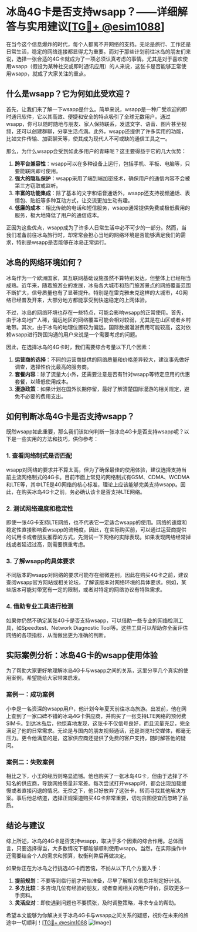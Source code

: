 # 冰岛4G卡是否支持wsapp？——详细解答与实用建议[[TG💪+ @esim1088](https://t.me/s/esim1088)]

在当今这个信息爆炸的时代，每个人都离不开网络的支持。无论是旅行、工作还是日常生活，稳定的网络连接都显得尤为重要。而对于那些计划前往冰岛的朋友们来说，选择一张合适的4G卡就成为了一项必须认真考虑的事情。尤其是对于喜欢使用wsapp（假设为某种社交或即时通讯应用）的人来说，这张卡是否能够正常使用wsapp，就成了大家关注的重点。

## 什么是wsapp？它为何如此受欢迎？

首先，让我们来了解一下wsapp是什么。简单来说，wsapp是一种广受欢迎的即时通讯软件，它以其高效、便捷和安全的特点吸引了全球无数用户。通过wsapp，你可以随时随地与朋友、家人保持联系，发送文字、语音、图片甚至视频，还可以创建群聊，分享生活点滴。此外，wsapp还提供了许多实用的功能，比如文件传输、加密聊天等，使其成为现代人不可或缺的通信工具之一。

那么，为什么wsapp会受到如此多用户的青睐呢？这主要得益于它的几大优势：

1. **跨平台兼容性**：wsapp可以在多种设备上运行，包括手机、平板、电脑等，只要能联网即可使用。
2. **强大的隐私保护**：wsapp采用了端到端加密技术，确保用户的通信内容不会被第三方窃取或监听。
3. **丰富的功能集成**：除了基本的文字和语音通话外，wsapp还支持视频通话、表情包、贴纸等多种互动方式，让交流更加生动有趣。
4. **低廉的成本**：相比传统的电话和短信服务，wsapp通常提供免费或极低费用的服务，极大地降低了用户的通信成本。

正因为这些优点，wsapp成为了许多人日常生活中必不可少的一部分。然而，当我们准备前往冰岛旅行时，却常常会担心当地的网络环境是否能够满足我们的需求，特别是wsapp是否能够在冰岛正常运行。

## 冰岛的网络环境如何？

冰岛作为一个欧洲国家，其互联网基础设施虽然不算特别发达，但整体上已经相当成熟。近年来，随着旅游业的发展，冰岛各大城市和热门旅游景点的网络覆盖范围不断扩大，信号质量也有了显著提升。特别是在雷克雅未克这样的大城市，4G网络已经普及开来，大部分地方都能享受到快速稳定的上网体验。

不过，冰岛的网络环境也存在一些特点，可能会影响wsapp的正常使用。首先，由于冰岛地广人稀，偏远地区的网络覆盖可能会相对较弱，尤其是在山区或者乡村地带。其次，由于冰岛的地理位置较为偏远，国际数据漫游费用可能较高，这对依赖wsapp进行跨国沟通的用户来说是一个需要考虑的问题。

因此，在选择冰岛的4G卡时，我们需要综合考量以下几个因素：

1. **运营商的选择**：不同的运营商提供的网络质量和价格差异较大，建议事先做好调查，选择性价比最高的服务商。
2. **套餐内容**：除了流量大小外，还需要注意是否有针对wsapp等特定应用的优惠套餐，以降低使用成本。
3. **漫游政策**：如果计划在国外长期停留，最好了解清楚国际漫游的相关规定，避免不必要的费用支出。

## 如何判断冰岛4G卡是否支持wsapp？

既然wsapp如此重要，那么我们该如何判断一张冰岛4G卡是否支持wsapp呢？以下是一些实用的方法和技巧，供你参考：

### 1. 查看网络制式是否匹配

wsapp对网络的要求并不算太高，但为了确保最佳的使用体验，建议选择支持当前主流网络制式的4G卡。目前市面上常见的网络制式有GSM、CDMA、WCDMA和LTE等，其中LTE是4G网络的核心标准，理论上应该能够完美支持wsapp。因此，在购买冰岛4G卡之前，务必确认该卡是否支持LTE网络。

### 2. 测试网络速度和稳定性

即使一张4G卡支持LTE网络，也不代表它一定适合wsapp的使用。网络的速度和稳定性直接影响着wsapp的流畅度。因此，在实际购买前，可以通过运营商提供的试用卡或者朋友推荐的方式，先测试一下网络的实际表现。如果发现网络经常掉线或者延迟过高，则需要慎重考虑。

### 3. 了解wsapp的具体要求

不同版本的wsapp对网络的要求可能存在细微差别，因此在购买4G卡之前，建议查阅wsapp官方网站或相关论坛，了解该版本对网络环境的具体要求。例如，某些版本可能对带宽有一定的限制，或者对特定的网络协议有特殊需求。

### 4. 借助专业工具进行检测

如果你仍然不确定某张4G卡是否支持wsapp，可以借助一些专业的网络检测工具，如Speedtest、Network Diagnostic Tool等。这些工具可以帮助你全面评估网络的各项指标，从而做出更为准确的判断。

## 实际案例分析：冰岛4G卡的wsapp使用体验

为了帮助大家更好地理解冰岛4G卡与wsapp之间的关系，这里分享几个真实的使用案例，希望能给大家带来启发。

### 案例一：成功案例

小李是一名资深的wsapp用户，他计划今年夏天前往冰岛旅游。出发前，他在网上查到了一家口碑不错的冰岛4G卡供应商，并购买了一张支持LTE网络的预付费SIM卡。到达冰岛后，他惊喜地发现，这张卡不仅信号良好，而且流量充足，完全满足了他的日常需求。无论是与国内的朋友视频通话，还是浏览社交媒体，都毫无压力。更令他满意的是，这家供应商还提供了免费的客户支持，随时解答他的疑问。

### 案例二：失败案例

相比之下，小王的经历则略显遗憾。他也购买了一张冰岛4G卡，但由于选择了不知名的供应商，导致网络质量非常差。每次尝试打开wsapp时，都会出现加载缓慢或者直接闪退的情况。无奈之下，他只好放弃了这张卡，转而寻找其他解决方案。事后他总结道，选择正规渠道购买4G卡非常重要，切勿贪图便宜而忽略了品质。

## 结论与建议

综上所述，冰岛的4G卡是否支持wsapp，取决于多个因素的综合作用。总体而言，只要选择得当，大多数情况下都能够顺利使用wsapp。当然，在实际操作中还需要结合个人的需求和预算，权衡利弊后再做决定。

如果你正在为冰岛之行挑选4G卡而苦恼，不妨从以下几个方面入手：

1. **提前规划**：不要等到临行前才开始准备，尽早了解相关信息并制定好计划。
2. **多方比较**：多咨询几位有经验的朋友，或者查阅相关的用户评价，获取更多一手资料。
3. **灵活应对**：即使遇到问题也不要慌张，及时调整策略，寻求专业的帮助。

希望本文能够为你解决关于冰岛4G卡与wsapp之间关系的疑惑，祝你在未来的旅途中一切顺利！[[TG💪+ @esim1088](https://t.me/s/esim1088) ![Image](https://i.postimg.cc/4NQfJmqS/Snipaste-2025-05-13-00-14-12.png)]